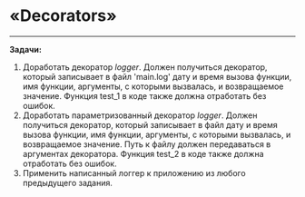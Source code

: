 # «Decorators»
___
__Задачи:__
1. Доработать декоратор _logger_. Должен получиться декоратор, который записывает в файл 'main.log' дату и время вызова функции, имя функции, аргументы, с которыми вызвалась, и возвращаемое значение. Функция test_1 в коде также должна отработать без ошибок.
2. Доработать параметризованный декоратор _logger_. Должен получиться декоратор, который записывает в файл дату и время вызова функции, имя функции, аргументы, с которыми вызвалась, и возвращаемое значение. Путь к файлу должен передаваться в аргументах декоратора. Функция test_2 в коде также должна отработать без ошибок.
3. Применить написанный логгер к приложению из любого предыдущего задания.
